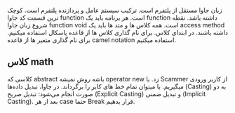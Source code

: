 زبان جاوا مستقل از پلتفرم است.
ترکیب سیستم عامل و پردازنده پلتفرم است.
کوچک ترین قسمت کد جاوا function است.
هر برنامه باید یک function داشته باشد.
نقطه شروع زبان جاوا function void است.
همه کلاس ها و متد ها باید یک access method داشته باشند. در ابتدای کلاس.
برای نام گذاری کلاس ها از قاعده پاسکال استفاده میکنیم.
برای نام گذاری متغیر ها از قاعده camel notation استفاده میکنیم.
## کلاس math
کلاسی که abstract باشه روش نمیشه operator new زد.
با Scammer از کاربر ورودی میگیریم.
با میتوان تمام خط های کابر را برگرداند.
در جاوا، تبدیل داده‌ها (Casting) به دو صورت انجام می‌شود: تبدیل صریح (Explicit Casting) و تبدیل ضمنی (Implicit Casting).
بعد از هر case حتما Break قرار بدهیم.







